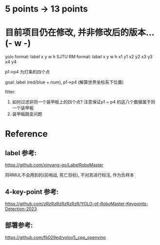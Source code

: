 # 5 points -> 13 points
# 目前项目仍在修改, 并非修改后的版本... (- w -)

yolo format: label x y w h 
SJTU RM format: label x y w h x1 y1 x2 y2 x3 y3 x4 y4 

p1->p4 为灯条的四个点

goal: label (red/blue + num), p1->p4 (解算世界坐标系下位置)

filter: 

1. 如何过滤非同一个装甲板上的四个点? 注意保证p1 ~ p4 的这八个数据属于同一个装甲板
2. 装甲板跳变问题


# Reference
## label 参考:

https://github.com/xinyang-go/LabelRoboMaster

将RMUL不会用到的(前哨战, 死亡目标), 不对其进行标注, 作为负样本

## 4-key-point 参考:

https://github.com/zRzRzRzRzRzRzR/YOLO-of-RoboMaster-Keypoints-Detection-2023


## 部署参考:
https://github.com/fb029ed/yolov5_cpp_openvino


